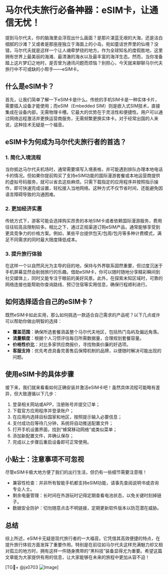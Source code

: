 # 马尔代夫旅行必备神器：eSIM卡，让通信无忧！

提到马尔代夫，你的脑海里会浮现出什么画面？是那片湛蓝无垠的大海，还是洁白细腻的沙滩？又或者是那座座独立于海面上的小岛，宛如童话世界里的仙境？没错，马尔代夫就是这样一个让人魂牵梦绕的地方。作为全球知名的度假胜地，这里拥有世界上最美丽的海滩、最清澈的海水以及最丰富的海洋生态。然而，当你准备踏上这片梦幻之地时，是否曾为通讯问题而烦恼？别担心，今天就来聊聊马尔代夫旅行中不可或缺的小帮手——eSIM卡。

## 什么是eSIM卡？

首先，让我们简单了解一下eSIM卡是什么。传统的手机SIM卡是一种实体卡片，需要插入设备才能使用；而eSIM（Embedded SIM）则是嵌入式SIM技术，直接集成在设备内部，无需物理卡槽。它最大的优势在于灵活性和便捷性。用户可以通过网络远程激活并更换运营商服务，无需频繁更换实体卡。对于经常出国的人来说，这种技术无疑是一个福音。

## eSIM卡为何成为马尔代夫旅行者的首选？

### 1. 简化入境流程

当你抵达马尔代夫机场时，通常需要填写入境表格，并可能遇到排队办理本地电话卡的情况。但如果你提前购买了支持eSIM功能的国际漫游套餐或本地运营商提供的虚拟号码服务，就可以省去这些麻烦。只需下载指定的应用程序并按照指示操作，即可快速完成设置，轻松接入当地网络。这种方式不仅节省时间，还能避免因语言障碍导致的沟通困难。

### 2. 更加经济实惠

传统方式下，游客可能会选择购买昂贵的本地SIM卡或者依赖国际漫游服务，费用往往较高且限制较多。相比之下，通过正规渠道订购eSIM产品，通常能够享受到更具竞争力的价格方案。例如，某些平台提供包天/包周/包月等多种计费模式，满足不同需求的同时最大限度降低成本。

### 3. 提升旅行体验

在这样一个以自然风光为主导的目的地，保持与外界联系固然重要，但过度沉迷于手机屏幕显然会削弱旅行的乐趣。借助eSIM卡，你可以随时随地分享精彩瞬间到社交媒体上，同时又能专注于眼前的美好风景。此外，在探索未知区域时，可靠的网络连接也能帮助你查询路线、预订住宿等实用信息，确保行程顺利进行。

## 如何选择适合自己的eSIM卡？

既然eSIM卡如此实用，那么如何挑选一款适合自己需求的产品呢？以下几点或许可以帮助你做出明智的选择：

- **覆盖范围**：确保所选套餐涵盖整个马尔代夫地区，包括热门岛屿及偏远角落。
- **流量额度**：根据个人习惯评估每日所需数据量，合理规划套餐容量。
- **价格性价比**：对比多家供应商报价，寻找物美价廉的好选项。
- **客服支持**：优先考虑具备完善售后保障机制的品牌，以便随时解决可能出现的问题。

## 使用eSIM卡的具体步骤

接下来，我们就来看看如何正确安装并激活eSIM卡吧！虽然具体流程可能略有差异，但大致遵循以下几步：

1. 登录相关网站或APP，注册账号并提交订单；
2. 下载官方应用程序并登录账户；
3. 在应用内选择目标国家和地区，按照提示输入必要信息；
4. 支付成功后等待几分钟，系统将自动推送配置文件；
5. 打开手机设置界面，找到“蜂窝移动网络”或类似菜单；
6. 添加新配置文件，并确认保存；
7. 完成以上步骤后重启设备即可正常使用。

## 小贴士：注意事项不可忽视

尽管eSIM卡极大地方便了我们的出行生活，但仍有一些细节需要注意哦！

- 兼容性检查：并非所有智能手机都支持eSIM功能，请事先查阅说明书或咨询专业人士。
- 剩余电量管理：长时间在外游玩时记得定期查看电池状态，以免关键时刻掉链子。
- 数据安全防护：切勿随意点击不明链接，定期更新软件版本以防范潜在威胁。

## 总结

综上所述，eSIM卡无疑是现代旅行者的一大福音。它凭借其高效便捷的特点，在提升旅行体验方面发挥了重要作用。特别是在前往如马尔代夫这样充满魅力却又相对孤立的地方时，拥有这样一件随身携带的“黑科技”装备显得尤为重要。希望这篇文章能为大家提供有用的信息，让大家能够在未来的旅程中更加从容不迫！

[TG💪+ @jx0703 ![Image](https://github.com/user-attachments/assets/dbca1d08-cadb-493c-b0ec-ad6f7a83f270)]